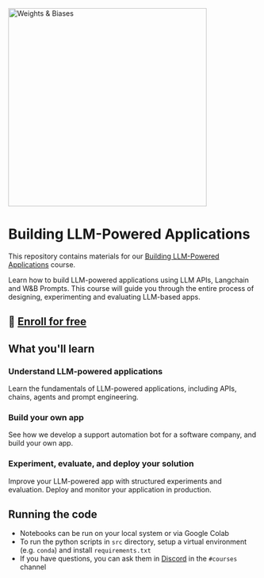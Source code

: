 <img src="https://i.imgur.com/gb6B4ig.png" width="400" alt="Weights & Biases" />

# Building LLM-Powered Applications

This repository contains materials for our [Building LLM-Powered Applications](https://www.wandb.courses/courses/building-llm-powered-apps) course. 

Learn how to build LLM-powered applications using LLM APIs, Langchain and W&B Prompts. This course will guide you through the entire process of designing, experimenting and evaluating LLM-based apps.

## 🚀 [Enroll for free](https://www.wandb.courses/courses/building-llm-powered-apps)

## What you'll learn

### Understand LLM-powered applications
Learn the fundamentals of LLM-powered applications, including APIs, chains, agents and prompt engineering.

### Build your own app
See how we develop a support automation bot for a software company, and build your own app.

### Experiment, evaluate, and deploy your solution
Improve your LLM-powered app with structured experiments and evaluation. Deploy and monitor your application in production.

## Running the code

- Notebooks can be run on your local system or via Google Colab
- To run the python scripts in `src` directory, setup a virtual environment (e.g. `conda`) and install `requirements.txt`
- If you have questions, you can ask them in [Discord](wandb.me/discord) in the `#courses` channel